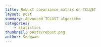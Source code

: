 ```yaml
---
title: Robust covariance matrix on TCLUST
layout: post
summary: Advanced TCLUST algorithm
categories:
    - statistics
thumbnail: posts/robust.png
author: Songwan
---
```

